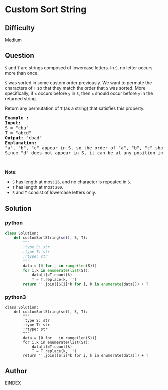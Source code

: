 # Custom Sort String

## Difficulty
Medium

## Question
<p><code>S</code> and <code>T</code> are strings composed of lowercase letters. In <code>S</code>, no letter occurs more than once.</p>

<p><code>S</code> was sorted in some custom order previously. We want to permute the characters of <code>T</code> so that they match the order that <code>S</code> was sorted. More specifically, if <code>x</code> occurs before <code>y</code> in <code>S</code>, then <code>x</code> should occur before <code>y</code> in the returned string.</p>

<p>Return any permutation of <code>T</code> (as a string) that satisfies this property.</p>

<pre>
<strong>Example :</strong>
<strong>Input:</strong> 
S = &quot;cba&quot;
T = &quot;abcd&quot;
<strong>Output:</strong> &quot;cbad&quot;
<strong>Explanation:</strong> 
&quot;a&quot;, &quot;b&quot;, &quot;c&quot; appear in S, so the order of &quot;a&quot;, &quot;b&quot;, &quot;c&quot; should be &quot;c&quot;, &quot;b&quot;, and &quot;a&quot;. 
Since &quot;d&quot; does not appear in S, it can be at any position in T. &quot;dcba&quot;, &quot;cdba&quot;, &quot;cbda&quot; are also valid outputs.
</pre>

<p>&nbsp;</p>

<p><strong>Note:</strong></p>

<ul>
	<li><code>S</code> has length at most <code>26</code>, and no character is repeated in <code>S</code>.</li>
	<li><code>T</code> has length at most <code>200</code>.</li>
	<li><code>S</code> and <code>T</code> consist of lowercase letters only.</li>
</ul>


## Solution
### python
```python
class Solution:
    def customSortString(self, S, T):
        """
        :type S: str
        :type T: str
        :rtype: str
        """
        data = [0 for _ in range(len(S))]
        for i,k in enumerate(list(S)):
            data[i]=T.count(k)
            T = T.replace(k, '')
        return ''.join([S[i]*k for i, k in enumerate(data)]) + T

```
### python3
```python3
class Solution:
    def customSortString(self, S, T):
        """
        :type S: str
        :type T: str
        :rtype: str
        """
        data = [0 for _ in range(len(S))]
        for i,k in enumerate(list(S)):
            data[i]=T.count(k)
            T = T.replace(k, '')
        return ''.join([S[i]*k for i, k in enumerate(data)]) + T
```

## Author
EINDEX